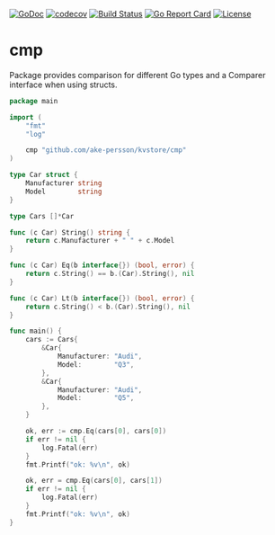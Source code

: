 [![GoDoc](https://godoc.org/github.com/ake-persson/typecomp?status.svg)](https://godoc.org/github.com/ake-persson/typecomp)
[![codecov](https://codecov.io/gh/ake-persson/typecomp/branch/master/graph/badge.svg)](https://codecov.io/gh/ake-persson/typecomp)
[![Build Status](https://travis-ci.org/ake-persson/typecomp.svg?branch=master)](https://travis-ci.org/ake-persson/typecomp)
[![Go Report Card](https://goreportcard.com/badge/github.com/ake-persson/typecomp)](https://goreportcard.com/report/github.com/ake-persson/typecomp)
[![License](https://img.shields.io/badge/License-Apache%202.0-blue.svg)](https://github.com/ake-persson/mlfmt/blob/master/LICENSE)

# cmp

Package provides comparison for different Go types and a Comparer interface when using structs.

```go
package main

import (
	"fmt"
	"log"

	cmp "github.com/ake-persson/kvstore/cmp"
)

type Car struct {
	Manufacturer string
	Model        string
}

type Cars []*Car

func (c Car) String() string {
	return c.Manufacturer + " " + c.Model
}

func (c Car) Eq(b interface{}) (bool, error) {
	return c.String() == b.(Car).String(), nil
}

func (c Car) Lt(b interface{}) (bool, error) {
	return c.String() < b.(Car).String(), nil
}

func main() {
	cars := Cars{
		&Car{
			Manufacturer: "Audi",
			Model:        "Q3",
		},
		&Car{
			Manufacturer: "Audi",
			Model:        "Q5",
		},
	}

	ok, err := cmp.Eq(cars[0], cars[0])
	if err != nil {
		log.Fatal(err)
	}
	fmt.Printf("ok: %v\n", ok)

	ok, err = cmp.Eq(cars[0], cars[1])
	if err != nil {
		log.Fatal(err)
	}
	fmt.Printf("ok: %v\n", ok)
}
```

